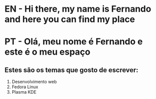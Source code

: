 # EN - Hi there, my name is Fernando and here you can find my place
# PT - Olá, meu nome é Fernando e este é o meu espaço

## Estes são os temas que gosto de escrever:

1) Desenvolvimento web
2) Fedora Linux
3) Plasma KDE
